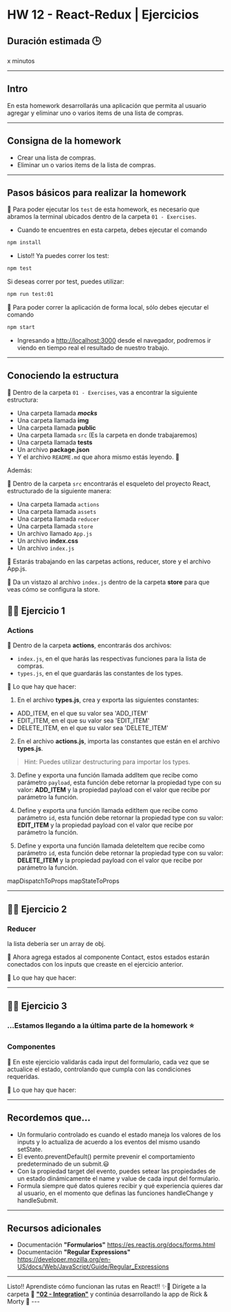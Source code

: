 # HW 12 - React-Redux | Ejercicios

## Duración estimada 🕒

x minutos

---

## Intro

En esta homework desarrollarás una aplicación que permita al usuario agregar y eliminar uno o varios items de una lista de compras.

---

## Consigna de la homework

- Crear una lista de compras.
- Eliminar un o varios items de la lista de compras.

---

## Pasos básicos para realizar la homework

🔹 Para poder ejecutar los `test` de esta homework, es necesario que abramos la terminal ubicados dentro de la carpeta `01 - Exercises`.

- Cuando te encuentres en esta carpeta, debes ejecutar el comando

```bash
npm install
```

- Listo!! Ya puedes correr los test:

```bash
npm test
```

Si deseas correr por test, puedes utilizar:

```bash
npm run test:01
```

🔹 Para poder correr la aplicación de forma local, sólo debes ejecutar el comando

```bash
npm start
```

- Ingresando a <http://localhost:3000> desde el navegador, podremos ir viendo en tiempo real el resultado de nuestro trabajo.

---

## Conociendo la estructura

🔹 Dentro de la carpeta `01 - Exercises`, vas a encontrar la siguiente estructura:

- Una carpeta llamada **_mocks_**
- Una carpeta llamada **img**
- Una carpeta llamada **public**
- Una carpeta llamada `src` (Es la carpeta en donde trabajaremos)
- Una carpeta llamada **tests**
- Un archivo **package.json**
- Y el archivo `README.md` que ahora mismo estás leyendo. 🧐

Además:

🔹 Dentro de la carpeta `src` encontrarás el esqueleto del proyecto React, estructurado de la siguiente manera:

- Una carpeta llamada `actions`
- Una carpeta llamada `assets`
- Una carpeta llamada `reducer`
- Una carpeta llamada `store`
- Un archivo llamado `App.js`
- Un archivo **index.css**
- Un archivo `index.js`

🔹 Estarás trabajando en las carpetas actions, reducer, store y el archivo App.js.

🔹 Da un vistazo al archivo `index.js` dentro de la carpeta **store** para que veas cómo se configura la store.

## 👩‍💻 Ejercicio 1

### Actions

🔹 Dentro de la carpeta **actions**, encontrarás dos archivos:

- `index.js`, en el que harás las respectivas funciones para la lista de compras.
- `types.js`, en el que guardarás las constantes de los types.

🔹 Lo que hay que hacer:

1. En el archivo **types.js**, crea y exporta las siguientes constantes:

- ADD_ITEM, en el que su valor sea 'ADD_ITEM'
- EDIT_ITEM, en el que su valor sea 'EDIT_ITEM'
- DELETE_ITEM, en el que su valor sea 'DELETE_ITEM'

2. En el archivo **actions.js**, importa las constantes que están en el archivo **types.js**.

> Hint: Puedes utilizar destructuring para importar los types.

3. Define y exporta una función llamada addItem que recibe como parámetro `payload`, esta función debe retornar la propiedad type con su valor: **ADD_ITEM** y la propiedad payload con el valor que recibe por parámetro la función.

4. Define y exporta una función llamada editItem que recibe como parámetro `id`, esta función debe retornar la propiedad type con su valor: **EDIT_ITEM** y la propiedad payload con el valor que recibe por parámetro la función.

5. Define y exporta una función llamada deleteItem que recibe como parámetro `id`, esta función debe retornar la propiedad type con su valor: **DELETE_ITEM** y la propiedad payload con el valor que recibe por parámetro la función.

mapDispatchToProps
mapStateToProps

---

## 👩‍💻 Ejercicio 2

### Reducer

la lista debería ser un array de obj.

🔹 Ahora agrega estados al componente Contact, estos estados estarán conectados con los inputs que creaste en el ejercicio anterior.

🔹 Lo que hay que hacer:

---

## 👩‍💻 Ejercicio 3

### ...Estamos llegando a la última parte de la homework ⭐

### Componentes

🔹 En este ejercicio validarás cada input del formulario, cada vez que se actualice el estado, controlando que cumpla con las condiciones requeridas.

🔹 Lo que hay que hacer:

---

## Recordemos que...

- Un formulario controlado es cuando el estado maneja los valores de los inputs y lo actualiza de acuerdo a los eventos del mismo usando setState.
- El evento.preventDefault() permite prevenir el comportamiento predeterminado de un submit.😃
- Con la propiedad target del evento, puedes setear las propiedades de un estado dinámicamente el name y value de cada input del formulario.
- Formula siempre qué datos quieres recibir y qué experiencia quieres dar al usuario, en el momento que definas las funciones handleChange y handleSubmit.

---

## Recursos adicionales

- Documentación **"Formularios"** <https://es.reactjs.org/docs/forms.html>
- Documentación **"Regular Expressions"** <https://developer.mozilla.org/en-US/docs/Web/JavaScript/Guide/Regular_Expressions>

---

Listo!!
Aprendiste cómo funcionan las rutas en React!! ✨🚀
Dirígete a la carpeta 📂 [**"02 - Integration"**](../02%20-%20Integration/README.md) y continúa desarrollando la app de Rick & Morty 🤩 ---
